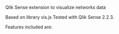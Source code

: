 Qlik Sense extension to visualize networks data

Based on library vis.js 
Tested with Qlik Sense 2.2.3.

Features included are:
